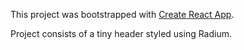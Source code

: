 This project was bootstrapped with [Create React App](https://github.com/facebook/create-react-app).

Project consists of a tiny header styled using Radium.
